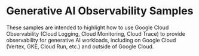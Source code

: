 # Generative AI Observability Samples

These samples are intended to highlight how to use Google Cloud Observability (Cloud Logging, Cloud Monitoring, Cloud Trace) to provide observability for generative AI workloads, including on Google Cloud (Vertex, GKE, Cloud Run, etc.) and outside of Google Cloud.